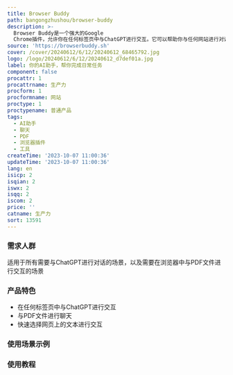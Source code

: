 ```yaml
---
title: Browser Buddy
path: bangongzhushou/browser-buddy
description: >-
  Browser Buddy是一个强大的Google
  Chrome插件，允许你在任何标签页中与ChatGPT进行交互。它可以帮助你与任何网站进行对话，与PDF文件进行聊天，并提供一系列工具帮助你提高工作效率。你可以自定义设置以控制聊天结果，所有聊天记录都存储在本地，插件支持跨标签页持久化聊天，还可以选择网页上的文本进行快速交互。
source: 'https://browserbuddy.sh'
cover: /cover/20240612/6/12/20240612_68465792.jpg
logo: /logo/20240612/6/12/20240612_d7def01a.jpg
label: 你的AI助手，帮你完成日常任务
component: false
procattr: 1
procattrname: 生产力
procform: 1
procformname: 网站
proctype: 1
proctypename: 普通产品
tags:
  - AI助手
  - 聊天
  - PDF
  - 浏览器插件
  - 工具
createTime: '2023-10-07 11:00:36'
updateTime: '2023-10-07 11:00:36'
lang: en
isicp: 2
isqian: 2
iswx: 2
isqq: 2
iscom: 2
price: ''
catname: 生产力
sort: 13591
---
```




### 需求人群
适用于所有需要与ChatGPT进行对话的场景，以及需要在浏览器中与PDF文件进行交互的场景

### 产品特色
- 在任何标签页中与ChatGPT进行交互
- 与PDF文件进行聊天
- 快速选择网页上的文本进行交互

### 使用场景示例


### 使用教程


  
